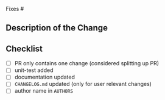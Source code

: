 Fixes #

## Description of the Change

## Checklist

- [ ] PR only contains one change (considered splitting up PR)
- [ ] unit-test added
- [ ] documentation updated
- [ ] `CHANGELOG.md` updated (only for user relevant changes)
- [ ] author name in `AUTHORS`
